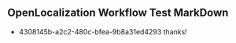 ## OpenLocalization Workflow Test MarkDown
* 4308145b-a2c2-480c-bfea-9b8a31ed4293 thanks!

<!--HONumber=Jul16_HO4-->


